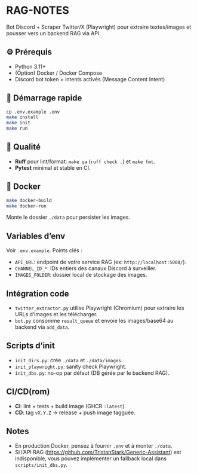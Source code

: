 # RAG-NOTES

Bot Discord + Scraper Twitter/X (Playwright) pour extraire textes/images et pousser vers un backend RAG via API.

## ⚙️ Prérequis
- Python 3.11+
- (Option) Docker / Docker Compose
- Discord bot token + intents activés (Message Content Intent)

## 🚀 Démarrage rapide
```bash
cp .env.example .env
make install
make init
make run
````

## 🧪 Qualité

* **Ruff** pour lint/format: `make qa` (`ruff check .`) et `make fmt`.
* **Pytest** minimal et stable en CI.

## 🐳 Docker

```bash
make docker-build
make docker-run
```

Monte le dossier `./data` pour persister les images.

##  Variables d’env

Voir `.env.example`. Points clés :

* `API_URL`: endpoint de votre service RAG (ex: `http://localhost:5000/`).
* `CHANNEL_ID_*`: IDs entiers des canaux Discord à surveiller.
* `IMAGES_FOLDER`: dossier local de stockage des images.

## Intégration code

* `twitter_extractor.py` utilise Playwright (Chromium) pour extraire les URLs d’images et les télécharger.
* `bot.py` consomme `result_queue` et envoie les images/base64 au backend via `add_data`.

## Scripts d’init

* `init_dirs.py`: crée `./data` et `./data/images`.
* `init_playwright.py`: sanity check Playwright.
* `init_dbs.py`: no-op par défaut (DB gérée par le backend RAG).

## CI/CD(rom)

* **CI**: lint + tests + build image (GHCR `:latest`).
* **CD**: tag `vX.Y.Z` → release + push image tagguée.

##  Notes

* En production Docker, pensez à fournir `.env` et à monter `./data`.
* Si l’API RAG (https://github.com/TristanStark/Generic-Assistant) est indisponible, vous pouvez implémenter un fallback local dans `scripts/init_dbs.py`.

```
